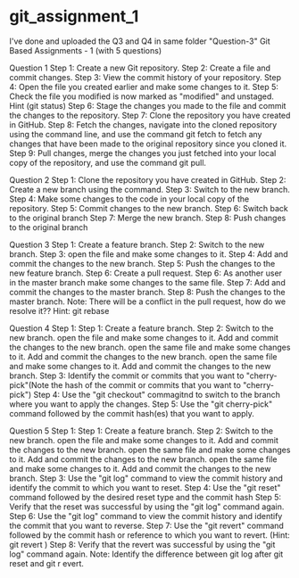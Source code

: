 # git_assignment_1
I've done and uploaded the Q3 and Q4 in same folder "Question-3"
Git Based Assignments - 1 (with 5 questions)

Question 1
Step 1: Create a new Git repository.
Step 2: Create a file and commit changes.
Step 3: View the commit history of your repository.
Step 4: Open the file you created earlier and make some changes to it. 
Step 5: Check the file you modified is now marked as "modified" and unstaged. 
Hint (git status)
Step 6: Stage the changes you made to the file and commit the changes to the repository.
Step 7: Clone the repository you have created in GitHub.
Step 8: Fetch the changes, navigate into the cloned repository using the command line, and use the command git fetch to fetch any changes that have been made to the original repository since you cloned it.
Step 9: Pull changes, merge the changes you just fetched into your local copy of the repository, and use the command git pull.

Question 2
Step 1: Clone the repository you have created in GitHub.
Step 2: Create a new branch using the command.
Step 3: Switch to the new branch.
Step 4: Make some changes to the code in your local copy of the repository.
Step 5: Commit changes to the new branch.
Step 6: Switch back to the original branch
Step 7: Merge the new branch.
Step 8: Push changes to the original branch

Question 3
Step 1: Create a feature branch.
Step 2: Switch to the new branch.
Step 3: open the file and make some changes to it.
Step 4: Add and commit the changes to the new branch.
Step 5: Push the changes to the new feature branch.
Step 6: Create a pull request.
Step 6: As another user in the master branch make some changes to the same file.
Step 7: Add and commit the changes to the master branch.
Step 8: Push the changes to the master branch.
Note: There will be a conflict in the pull request, how do we resolve it??
Hint: git rebase

Question 4
Step 1: Step 1: Create a feature branch.
Step 2: Switch to the new branch.
		open the file and make some changes to it.
		Add and commit the changes to the new branch.
		open the same file and make some changes to it.
		Add and commit the changes to the new branch.
		open the same file and make some changes to it.
		Add and commit the changes to the new branch.
Step 3: Identify the commit or commits that you want to "cherry-pick"(Note the hash of the commit or commits that you want to "cherry-pick")
Step 4: Use the "git checkout" commagitnd to switch to the branch where you want to apply the changes.
Step 5: Use the "git cherry-pick" command followed by the commit hash(es) that you want to apply.

Question 5
Step 1: Step 1: Create a feature branch.
Step 2: Switch to the new branch.
		open the file and make some changes to it.
		Add and commit the changes to the new branch.
		open the same file and make some changes to it.
		Add and commit the changes to the new branch.
		open the same file and make some changes to it.
		Add and commit the changes to the new branch.
Step 3: Use the "git log" command to view the commit history and identify the commit to which you want to reset.
Step 4: Use the "git reset" command followed by the desired reset type and the commit hash
Step 5: Verify that the reset was successful by using the "git log" command again. 
Step 6: Use the "git log" command to view the commit history and identify the commit that you want to reverse.
Step 7: Use the "git revert" command followed by the commit hash or reference to which you want to revert. (Hint: git revert <commit hash>)
Step 8: Verify that the revert was successful by using the "git log" command again.
Note: Identify the difference between git log after git reset and git r evert.
